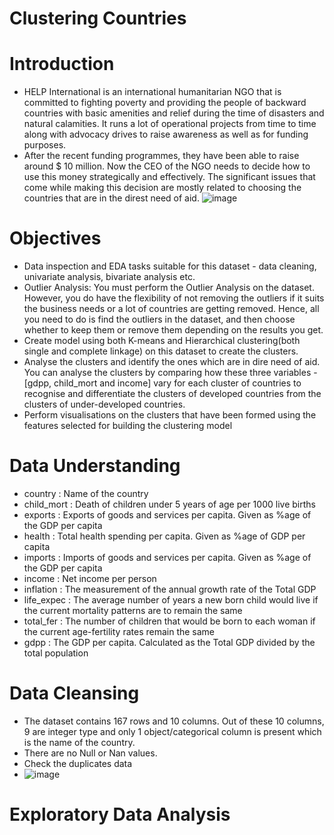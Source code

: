 # **Clustering Countries**

# Introduction

- HELP International is an international humanitarian NGO that is committed to fighting poverty and providing the people of backward countries with basic amenities and relief during the time of disasters and natural calamities. It runs a lot of operational projects from time to time along with advocacy drives to raise awareness as well as for funding purposes.
- After the recent funding programmes, they have been able to raise around $ 10 million. Now the CEO of the NGO needs to decide how to use this money strategically and effectively. The significant issues that come while making this decision are mostly related to choosing the countries that are in the direst need of aid.
![image](https://user-images.githubusercontent.com/96335700/150803682-c6644153-e7f5-4586-b49f-f369407d1f82.png)

  
# Objectives

- Data inspection and EDA tasks suitable for this dataset - data cleaning, univariate analysis, bivariate analysis etc.
- Outlier Analysis: You must perform the Outlier Analysis on the dataset. However, you do have the flexibility of not removing the outliers if it suits the business needs or a lot of countries are getting removed. Hence, all you need to do is find the outliers in the dataset, and then choose whether to keep them or remove them depending on the results you get.
- Create model using both K-means and Hierarchical clustering(both single and complete linkage) on this dataset to create the clusters.
- Analyse the clusters and identify the ones which are in dire need of aid. You can analyse the clusters by comparing how these three variables - [gdpp, child_mort and income] vary for each cluster of countries to recognise and differentiate the clusters of developed countries from the clusters of under-developed countries.
- Perform visualisations on the clusters that have been formed using the features selected for building the clustering model


# Data Understanding

- country : Name of the country
- child_mort : Death of children under 5 years of age per 1000 live births
- exports : Exports of goods and services per capita. Given as %age of the GDP per capita
- health : Total health spending per capita. Given as %age of GDP per capita
- imports : Imports of goods and services per capita. Given as %age of the GDP per capita
- income : Net income per person
- inflation : The measurement of the annual growth rate of the Total GDP
- life_expec : The average number of years a new born child would live if the current mortality patterns are to remain the same
- total_fer : The number of children that would be born to each woman if the current age-fertility rates remain the same
- gdpp : The GDP per capita. Calculated as the Total GDP divided by the total population




# Data Cleansing 

- The dataset contains 167 rows and 10 columns. Out of these 10 columns, 9 are integer type and only 1 object/categorical column is present which is the name of the country.
- There are no Null or Nan values.
- Check the duplicates data
- ![image](https://user-images.githubusercontent.com/96335700/150805367-3e620840-d8e4-4a8b-a18f-5c180cf27c66.png)


# Exploratory Data Analysis

